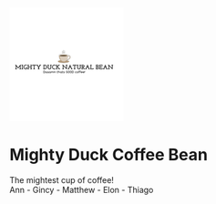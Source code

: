 ![Mighty Duck Coffee](images/mighty-duck.jpg)
# Mighty Duck Coffee Bean
The mightest cup of coffee!\
Ann - Gincy - Matthew - Elon - Thiago